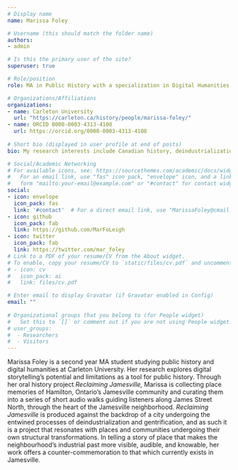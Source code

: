 ```yaml
---
# Display name
name: Marissa Foley

# Username (this should match the folder name)
authors:
- admin

# Is this the primary user of the site?
superuser: true

# Role/position
role: MA in Public History with a specialization in Digital Humanities

# Organizations/Affiliations
organizations:
- name: Carleton University
  url: "https://carleton.ca/history/people/marissa-foley/"
- name: ORCID 0000-0003-4313-4108
  url: https://orcid.org/0000-0003-4313-4108
  
# Short bio (displayed in user profile at end of posts)
bio: My research interests include Canadian history, deindustrialization and gentrification, digital humanities, memory, space and place, and public history. 

# Social/Academic Networking
# For available icons, see: https://sourcethemes.com/academic/docs/widgets/#icons
#   For an email link, use "fas" icon pack, "envelope" icon, and a link in the
#   form "mailto:your-email@example.com" or "#contact" for contact widget.
social:
- icon: envelope
  icon_pack: fas
  link: '#contact'  # For a direct email link, use "MarissaFoley@cmail.carleton.ca".
- icon: github
  icon_pack: fab
  link: https://github.com/MarFoLeigh
- icon: twitter
  icon_pack: fab
  link: https://twitter.com/mar_foley
# Link to a PDF of your resume/CV from the About widget.
# To enable, copy your resume/CV to `static/files/cv.pdf` and uncomment the lines below.  
# - icon: cv
#   icon_pack: ai
#   link: files/cv.pdf

# Enter email to display Gravatar (if Gravatar enabled in Config)
email: ""
  
# Organizational groups that you belong to (for People widget)
#   Set this to `[]` or comment out if you are not using People widget.  
# user_groups:
#  - Researchers
#  - Visitors
---
```


Marissa Foley is a second year MA student studying public history and digital humanities at Carleton University. Her research explores digital storytelling’s potential and limitations as a tool for public history. Through her oral history project *Reclaiming Jamesville,* Marissa is collecting place memories of Hamilton, Ontario’s Jamesville community and curating them into a series of short audio walks guiding listeners along James Street North, through the heart of the Jamesville neighborhood. *Reclaiming Jamesville*  is produced against the backdrop of a city undergoing the entwined processes of deindustrialization and gentrification, and as such it is a project that resonates with places and communities undergoing their own structural transformations. In telling a story of place that makes the neighbourhood’s industrial past more visible, audible, and knowable, her work offers a counter-commemoration to that which currently exists in Jamesville.  
